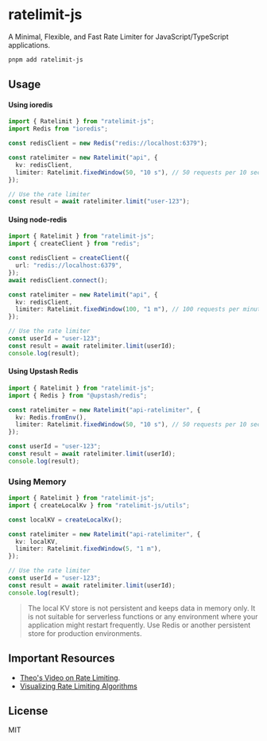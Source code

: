 # ratelimit-js

A Minimal, Flexible, and Fast Rate Limiter for JavaScript/TypeScript applications.

```bash
pnpm add ratelimit-js
```

## Usage

#### Using ioredis

```typescript
import { Ratelimit } from "ratelimit-js";
import Redis from "ioredis";

const redisClient = new Redis("redis://localhost:6379");

const ratelimiter = new Ratelimit("api", {
  kv: redisClient,
  limiter: Ratelimit.fixedWindow(50, "10 s"), // 50 requests per 10 seconds
});

// Use the rate limiter
const result = await ratelimiter.limit("user-123");
```

#### Using node-redis

```typescript
import { Ratelimit } from "ratelimit-js";
import { createClient } from "redis";

const redisClient = createClient({
  url: "redis://localhost:6379",
});
await redisClient.connect();

const ratelimiter = new Ratelimit("api", {
  kv: redisClient,
  limiter: Ratelimit.fixedWindow(100, "1 m"), // 100 requests per minute
});

// Use the rate limiter
const userId = "user-123";
const result = await ratelimiter.limit(userId);
console.log(result);
```

#### Using Upstash Redis

```typescript
import { Ratelimit } from "ratelimit-js";
import { Redis } from "@upstash/redis";

const ratelimiter = new Ratelimit("api-ratelimiter", {
  kv: Redis.fromEnv(),
  limiter: Ratelimit.fixedWindow(50, "10 s"), // 50 requests per 10 seconds
});

const userId = "user-123";
const result = await ratelimiter.limit(userId);
console.log(result);
```

### Using Memory

```typescript
import { Ratelimit } from "ratelimit-js";
import { createLocalKv } from "ratelimit-js/utils";

const localKV = createLocalKv();

const ratelimiter = new Ratelimit("api-ratelimiter", {
  kv: localKV,
  limiter: Ratelimit.fixedWindow(5, "1 m"),
});

// Use the rate limiter
const userId = "user-123";
const result = await ratelimiter.limit(userId);
console.log(result);
```

> The local KV store is not persistent and keeps data in memory only. It is not suitable for serverless functions or any environment where your application might restart frequently. Use Redis or another persistent store for production environments.

## Important Resources

- [Theo's Video on Rate Limiting](https://www.youtube.com/watch?v=8QyygfIloMc).
- [Visualizing Rate Limiting Algorithms](https://smudge.ai/blog/ratelimit-algorithms)

## License

MIT
